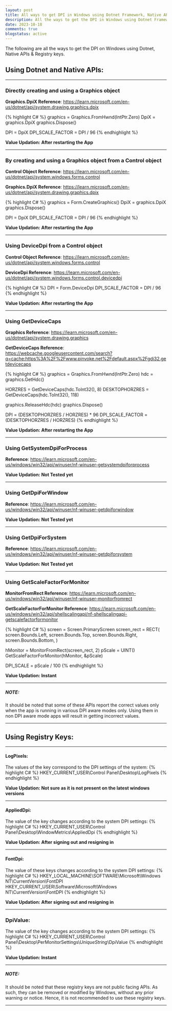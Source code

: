 ```yaml
---
layout: post
title: All ways to get DPI in Windows using Dotnet Framework, Native APIs & Registry.
description: All the ways to get the DPI in Windows using Dotnet Framework, Native APIs & Registry.
date: 2023-10-18
comments: true
blogstatus: active
---
```


The following are all the ways to get the DPI on Windows using Dotnet, Native APIs & Registry keys.

## Using Dotnet and Native APIs:
<hr>

### Directly creating and using a Graphics object

**Graphics.DpiX Reference**: <https://learn.microsoft.com/en-us/dotnet/api/system.drawing.graphics.dpix>

{% highlight C# %}
graphics = Graphics.FromHwnd(IntPtr.Zero)
DpiX = graphics.DpiX
graphics.Dispose()

DPI = DpiX 
DPI_SCALE_FACTOR = DPI / 96
{% endhighlight %}

**Value Updation: After restarting the App**
<hr>

### By creating and using a Graphics object from a Control object
**Control Object Reference**: <https://learn.microsoft.com/en-us/dotnet/api/system.windows.forms.control>

**Graphics.DpiX Reference**: <https://learn.microsoft.com/en-us/dotnet/api/system.drawing.graphics.dpix>

{% highlight C# %}
graphics = Form.CreateGraphics()
DpiX = graphics.DpiX
graphics.Dispose()

DPI = DpiX
DPI_SCALE_FACTOR = DPI / 96
{% endhighlight %}

**Value Updation: After restarting the App**
<hr>

### Using DeviceDpi from a Control object
**Control Object Reference**: <https://learn.microsoft.com/en-us/dotnet/api/system.windows.forms.control>

**DeviceDpi Reference**: <https://learn.microsoft.com/en-us/dotnet/api/system.windows.forms.control.devicedpi>

{% highlight C# %}
DPI = Form.DeviceDpi 
DPI_SCALE_FACTOR = DPI / 96
{% endhighlight %}

**Value Updation: After restarting the App**
<hr>

### Using GetDeviceCaps
**Graphics Reference**: <https://learn.microsoft.com/en-us/dotnet/api/system.drawing.graphics>

**GetDeviceCaps Reference**: <https://webcache.googleusercontent.com/search?q=cache:https%3A%2F%2Fwww.pinvoke.net%2Fdefault.aspx%2Fgdi32.getdevicecaps>

{% highlight C# %}
graphics = Graphics.FromHwnd(IntPtr.Zero)
hdc = graphics.GetHdc()

HORZRES = GetDeviceCaps(hdc.ToInt32(), 8)
DESKTOPHORZRES = GetDeviceCaps(hdc.ToInt32(), 118)

graphics.ReleaseHdc(hdc)
graphics.Dispose()

DPI = (DESKTOPHORZRES / HORZRES) * 96
DPI_SCALE_FACTOR = (DESKTOPHORZRES / HORZRES)
{% endhighlight %}

**Value Updation: After restarting the App**
<hr>

### Using GetSystemDpiForProcess
**Reference**: <https://learn.microsoft.com/en-us/windows/win32/api/winuser/nf-winuser-getsystemdpiforprocess>

**Value Updation: Not Tested yet**
<hr>

### Using GetDpiForWindow
**Reference**: <https://learn.microsoft.com/en-us/windows/win32/api/winuser/nf-winuser-getdpiforwindow>

**Value Updation: Not Tested yet**
<hr>

### Using GetDpiForSystem
**Reference**: <https://learn.microsoft.com/en-us/windows/win32/api/winuser/nf-winuser-getdpiforsystem>

**Value Updation: Not Tested yet**
<hr>

### Using GetScaleFactorForMonitor
**MonitorFromRect Reference**: <https://learn.microsoft.com/en-us/windows/win32/api/winuser/nf-winuser-monitorfromrect>

**GetScaleFactorForMonitor Reference**: <https://learn.microsoft.com/en-us/windows/win32/api/shellscalingapi/nf-shellscalingapi-getscalefactorformonitor>

{% highlight C# %}
screen = Screen.PrimaryScreen
screen_rect = RECT(
    screen.Bounds.Left,
    screen.Bounds.Top,
    screen.Bounds.Right,
    screen.Bounds.Bottom,
)

hMonitor = MonitorFromRect(screen_rect, 2)
pScale = UINT()
GetScaleFactorForMonitor(hMonitor, &pScale)

DPI_SCALE = pScale / 100
{% endhighlight %}

**Value Updation: Instant**
<hr>

##### NOTE: 
It should be noted that some of these APIs report the correct values only when the app is running in various DPI aware modes only. Using them in non DPI aware mode apps will result in getting incorrect values.
<hr>

## Using Registry Keys:

<hr>

#### LogPixels:
The values of the key correspond to the DPI settings of the system:
{% highlight C# %}
HKEY_CURRENT_USER\Control Panel\Desktop\LogPixels
{% endhighlight %}

**Value Updation: Not sure as it is not present on the latest windows versions**
<hr>

#### AppliedDpi:
The value of the key changes according to the system DPI settings:
{% highlight C# %}
HKEY_CURRENT_USER\Control Panel\Desktop\WindowMetrics\AppliedDpi
{% endhighlight %}

**Value Updation: After signing out and resigning in**
<hr>

#### FontDpi:
The value of these keys changes according to the system DPI settings:
{% highlight C# %}
HKEY_LOCAL_MACHINE\SOFTWARE\Microsoft\Windows NT\CurrentVersion\FontDPI
HKEY_CURRENT_USER\Software\Microsoft\Windows NT\CurrentVersion\FontDPI
{% endhighlight %}

**Value Updation: After signing out and resigning in**
<hr>

### DpiValue:
The value of the key changes according to the system DPI settings:
{% highlight C# %}
HKEY_CURRENT_USER\Control Panel\Desktop\PerMonitorSettings\\*UniqueString*\\DpiValue
{% endhighlight %}

**Value Updation: Instant**
<hr>

##### NOTE: 
It should be noted that these registry keys are not public facing APIs. As such, they can be removed or modified by Windows, without any prior warning or notice. Hence, it is not recommended to use these registry keys.
<hr>